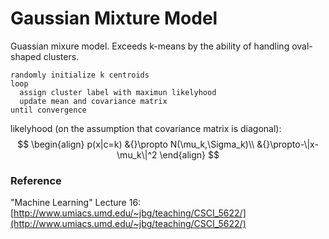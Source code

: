 # Gaussian Mixture Model

Guassian mixure model. Exceeds k-means by the ability of handling oval-shaped clusters.

```
randomly initialize k centroids
loop
  assign cluster label with maximun likelyhood
  update mean and covariance matrix
until convergence
```
likelyhood (on the assumption that covariance matrix is diagonal):
$$
\begin{align}
p(x|c=k)
&{}\propto N(\mu_k,\Sigma_k)\\
&{}\propto-\|x-\mu_k\|^2
\end{align}
$$

### Reference
"Machine Learning" Lecture 16: [http://www.umiacs.umd.edu/~jbg/teaching/CSCI_5622/](http://www.umiacs.umd.edu/~jbg/teaching/CSCI_5622/)